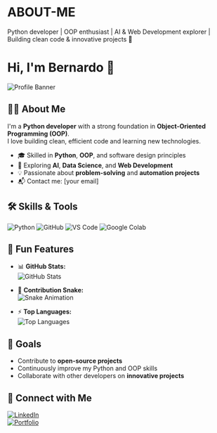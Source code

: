 # ABOUT-ME
Python developer | OOP enthusiast | AI &amp; Web Development explorer | Building clean code &amp; innovative projects 🚀

# Hi, I'm Bernardo 👋

![Profile Banner](https://raw.githubusercontent.com/Bubba474/Bubba474/main/banner.png) <!-- opcional, se quiser adicionar uma imagem -->

## 👨‍💻 About Me
I'm a **Python developer** with a strong foundation in **Object-Oriented Programming (OOP)**.  
I love building clean, efficient code and learning new technologies.  

- 🎓 Skilled in **Python**, **OOP**, and software design principles  
- 🌱 Exploring **AI**, **Data Science**, and **Web Development**  
- 💡 Passionate about **problem-solving** and **automation projects**  
- 📬 Contact me: [your email]

## 🛠️ Skills & Tools
![Python](https://img.shields.io/badge/-Python-3776AB?style=flat&logo=python&logoColor=white)
![GitHub](https://img.shields.io/badge/-GitHub-181717?style=flat&logo=github&logoColor=white)
![VS Code](https://img.shields.io/badge/-VS%20Code-007ACC?style=flat&logo=visual-studio-code&logoColor=white)
![Google Colab](https://img.shields.io/badge/-Google%20Colab-F9AB00?style=flat&logo=googlecolab&logoColor=white)

## 🌟 Fun Features
- 📊 **GitHub Stats:**  
![GitHub Stats](https://github-readme-stats.vercel.app/api?username=Bubba474&show_icons=true&theme=radical)  

- 🐍 **Contribution Snake:**  
![Snake Animation](https://github.com/Bubba474/Bubba474/blob/output/github-contribution-grid-snake.svg)  

- ⚡ **Top Languages:**  
![Top Languages](https://github-readme-stats.vercel.app/api/top-langs/?username=Bubba474&layout=compact&theme=radical)

## 🚀 Goals
- Contribute to **open-source projects**  
- Continuously improve my Python and OOP skills  
- Collaborate with other developers on **innovative projects**

## 🔗 Connect with Me
[![LinkedIn](https://img.shields.io/badge/-LinkedIn-0A66C2?style=flat&logo=linkedin&logoColor=white)](https://www.linkedin.com/in/your-linkedin)  
[![Portfolio](https://img.shields.io/badge/-Portfolio-ff69b4?style=flat&logo=ko-fi&logoColor=white)](https://yourportfolio.com)
